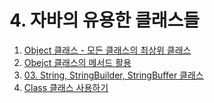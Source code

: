 #  4. 자바의 유용한 클래스들

01. [Object 클래스 - 모든 클래스의 최상위 클래스](https://gitlab.com/easyspubjava/javacoursework/-/blob/master/Chapter4/4-01/README.md)
02. [Obejct 클래스의 메서드 활용](https://gitlab.com/easyspubjava/javacoursework/-/blob/master/Chapter4/4-02/README.md)
03. [03. String, StringBuilder, StringBuffer 클래스](https://gitlab.com/easyspubjava/javacoursework/-/blob/master/Chapter4/4-03/README.md)
04. [Class 클래스 사용하기](https://gitlab.com/easyspubjava/javacoursework/-/blob/master/Chapter4/4-04/README.md)


